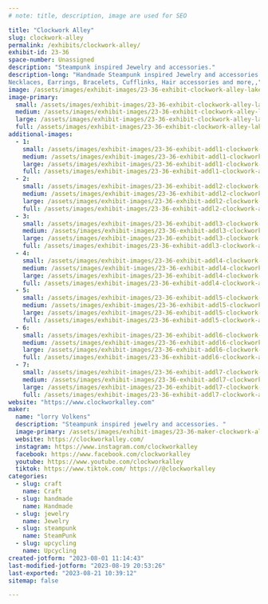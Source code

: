 ```yaml
---
# note: title, description, image are used for SEO

title: "Clockwork Alley"
slug: clockwork-alley
permalink: /exhibits/clockwork-alley/
exhibit-id: 23-36
space-number: Unassigned
description: "Steampunk inspired Jewelry and accessories."
description-long: "Handmade Steampunk inspired Jewelry and accessories made with watch parts..
Necklaces, Earrings, Bracelets, Cufflinks, Hair accessories and more,,"
image: /assets/images/exhibit-images/23-36-exhibit-clockwork-alley-lake-eola-street-photography-030-2-large.jpg
image-primary: 
  small: /assets/images/exhibit-images/23-36-exhibit-clockwork-alley-lake-eola-street-photography-030-2-small.jpg
  medium: /assets/images/exhibit-images/23-36-exhibit-clockwork-alley-lake-eola-street-photography-030-2-medium.jpg
  large: /assets/images/exhibit-images/23-36-exhibit-clockwork-alley-lake-eola-street-photography-030-2-large.jpg
  full: /assets/images/exhibit-images/23-36-exhibit-clockwork-alley-lake-eola-street-photography-030-2-full.jpg
additional-images: 
  - 1:
    small: /assets/images/exhibit-images/23-36-exhibit-addl1-clockwork-alley-dsc00158-small.JPG
    medium: /assets/images/exhibit-images/23-36-exhibit-addl1-clockwork-alley-dsc00158-medium.JPG
    large: /assets/images/exhibit-images/23-36-exhibit-addl1-clockwork-alley-dsc00158-large.JPG
    full: /assets/images/exhibit-images/23-36-exhibit-addl1-clockwork-alley-dsc00158-full.JPG
  - 2:
    small: /assets/images/exhibit-images/23-36-exhibit-addl2-clockwork-alley-dsc00564-small.JPG
    medium: /assets/images/exhibit-images/23-36-exhibit-addl2-clockwork-alley-dsc00564-medium.JPG
    large: /assets/images/exhibit-images/23-36-exhibit-addl2-clockwork-alley-dsc00564-large.JPG
    full: /assets/images/exhibit-images/23-36-exhibit-addl2-clockwork-alley-dsc00564-full.JPG
  - 3:
    small: /assets/images/exhibit-images/23-36-exhibit-addl3-clockwork-alley-dsc00881-small.JPG
    medium: /assets/images/exhibit-images/23-36-exhibit-addl3-clockwork-alley-dsc00881-medium.JPG
    large: /assets/images/exhibit-images/23-36-exhibit-addl3-clockwork-alley-dsc00881-large.JPG
    full: /assets/images/exhibit-images/23-36-exhibit-addl3-clockwork-alley-dsc00881-full.JPG
  - 4:
    small: /assets/images/exhibit-images/23-36-exhibit-addl4-clockwork-alley-dsc01104-small.JPG
    medium: /assets/images/exhibit-images/23-36-exhibit-addl4-clockwork-alley-dsc01104-medium.JPG
    large: /assets/images/exhibit-images/23-36-exhibit-addl4-clockwork-alley-dsc01104-large.JPG
    full: /assets/images/exhibit-images/23-36-exhibit-addl4-clockwork-alley-dsc01104-full.JPG
  - 5:
    small: /assets/images/exhibit-images/23-36-exhibit-addl5-clockwork-alley-dsc09048-small.JPG
    medium: /assets/images/exhibit-images/23-36-exhibit-addl5-clockwork-alley-dsc09048-medium.JPG
    large: /assets/images/exhibit-images/23-36-exhibit-addl5-clockwork-alley-dsc09048-large.JPG
    full: /assets/images/exhibit-images/23-36-exhibit-addl5-clockwork-alley-dsc09048-full.JPG
  - 6:
    small: /assets/images/exhibit-images/23-36-exhibit-addl6-clockwork-alley-dsc09154-small.JPG
    medium: /assets/images/exhibit-images/23-36-exhibit-addl6-clockwork-alley-dsc09154-medium.JPG
    large: /assets/images/exhibit-images/23-36-exhibit-addl6-clockwork-alley-dsc09154-large.JPG
    full: /assets/images/exhibit-images/23-36-exhibit-addl6-clockwork-alley-dsc09154-full.JPG
  - 7:
    small: /assets/images/exhibit-images/23-36-exhibit-addl7-clockwork-alley-dsc09706-small.JPG
    medium: /assets/images/exhibit-images/23-36-exhibit-addl7-clockwork-alley-dsc09706-medium.JPG
    large: /assets/images/exhibit-images/23-36-exhibit-addl7-clockwork-alley-dsc09706-large.JPG
    full: /assets/images/exhibit-images/23-36-exhibit-addl7-clockwork-alley-dsc09706-full.JPG
website: "https://www.clockworkalley.com"
maker: 
  name: "lorry Volkens"
  description: "Steampunk inspired jewelry and accessories. "
  image-primary: /assets/images/exhibit-images/23-36-maker-clockwork-alley-clockworkalley-1-7-x-3-v2-medium.png
  website: https://clockworkalley.com/
  instagram: https://www.instagram.com/clockworkalley
  facebook: https://www.facebook.com/clockworkalley
  youtube: https://www.youtube.com/clockworkalley
  tiktok: https://www.tiktok.com/ https:///@clockworkalley
categories: 
  - slug: craft
    name: Craft
  - slug: handmade
    name: Handmade
  - slug: jewelry
    name: Jewelry
  - slug: steampunk
    name: SteamPunk
  - slug: upcycling
    name: Upcycling
created-jotform: "2023-08-01 11:14:43"
last-modified-jotform: "2023-08-19 20:53:26"
last-exported: "2023-08-21 10:39:12"
sitemap: false

---
```

